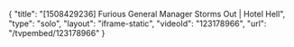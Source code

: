 {
    "title": "[1508429236] Furious General Manager Storms Out | Hotel Hell",
    "type": "solo",
    "layout": "iframe-static",
    "videoId": "123178966",
    "url": "\/tvpembed\/123178966"
}